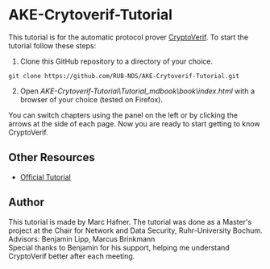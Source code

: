 # AKE-Crytoverif-Tutorial

  This tutorial is for the automatic protocol prover [CryptoVerif](https://bblanche.gitlabpages.inria.fr/CryptoVerif/).
To start the tutorial follow these steps:
1. Clone this GitHub repository to a directory of your choice.
````
git clone https://github.com/RUB-NDS/AKE-Crytoverif-Tutorial.git
````
2. Open *AKE-Crytoverif-Tutorial\Tutorial_mdbook\book\index.html* with a browser of your choice (tested on Firefox).

You can switch chapters using the panel on the left or by clicking the arrows at the side of each page.
Now you are ready to start getting to know CryptoVerif.

## Other Resources

* [Official Tutorial](https://bblanche.gitlabpages.inria.fr/CryptoVerif/tutorial/index.html)

## Author

This tutorial is made by Marc Hafner. The tutorial was done as a Master's project at the Chair for Network and Data Security, Ruhr-University Bochum.  
Advisors: Benjamin Lipp, Marcus Brinkmann  
Special thanks to Benjamin for his support, helping me understand CryptoVerif better after each meeting.
